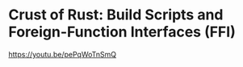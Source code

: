# Crust of Rust: Build Scripts and Foreign-Function Interfaces (FFI)

https://youtu.be/pePqWoTnSmQ

<br>
